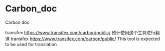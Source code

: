 # Carbon_doc
Carbon doc


transifex https://www.transifex.com/carbon/public/ 预计使用这个工具进行翻译
transifex https://www.transifex.com/carbon/public/  This tool is expected to be used for translation

